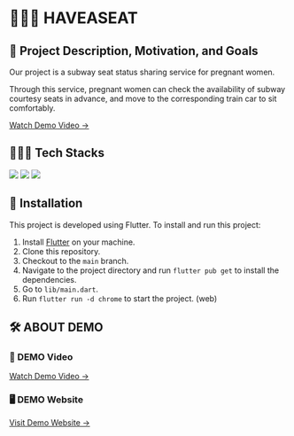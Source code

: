 # 🫱🏼💺 HAVEASEAT

## 🥅 Project Description, Motivation, and Goals

Our project is a subway seat status sharing service for pregnant women. 

Through this service, pregnant women can check the availability of subway courtesy seats in advance, and move to the corresponding train car to sit comfortably.

<a href="https://youtu.be/OP5CeRXZ9Ic">Watch Demo Video &rarr;</a>

## 🧑🏻‍💻 Tech Stacks
<img src="https://img.shields.io/badge/flutter-02569B?style=for-the-badge&logo=Flutter&logoColor=white"> <img src="https://img.shields.io/badge/firebase & firestore-FFCA28?style=for-the-badge&logo=firebase&logoColor=white"> <img src="https://img.shields.io/badge/Google Cloud Function-4285F4?style=for-the-badge&logo=googlecloud&logoColor=white">

## 🚀 Installation

This project is developed using Flutter. To install and run this project:

1. Install [Flutter](https://flutter.dev/docs/get-started/install) on your machine.
2. Clone this repository.
3. Checkout to the `main` branch.
4. Navigate to the project directory and run `flutter pub get` to install the dependencies.
5. Go to `lib/main.dart`.
6. Run `flutter run -d chrome` to start the project. (web)

## 🛠️ ABOUT DEMO

### 🎥 DEMO Video
<a href="https://youtu.be/OP5CeRXZ9Ic">Watch Demo Video &rarr;</a>

### 🖥️ DEMO Website
<a href="https://haveaseat-5f8f8.web.app">Visit Demo Website &rarr;</a>
